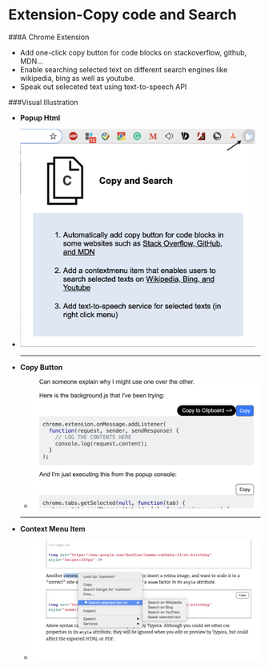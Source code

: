 # Extension-Copy code and Search
###A Chrome Extension

* Add one-click copy button for code blocks on stackoverflow, github, MDN...
* Enable searching selected text on different search engines like wikipedia, bing as well as youtube.
* Speak out seleceted text using text-to-speech API

###Visual Illustration

- **Popup Html**
  
- <img src="./src/images/Screen-Shot-Popup.png" style="zoom:50%" />
  
  
  
  ---
  
- **Copy Button**

  - <img src="./src/images/Screen-Shot-CopyButton.png" style="zoom:55%" />

  ---

- **Context Menu Item**

  - <img src="./src/images/Screen-Shot-Menu.png" style="zoom:60%" />